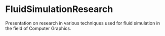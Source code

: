 FluidSimulationResearch
=======================

Presentation on research in various techniques used for fluid simulation in the field of Computer Graphics.
